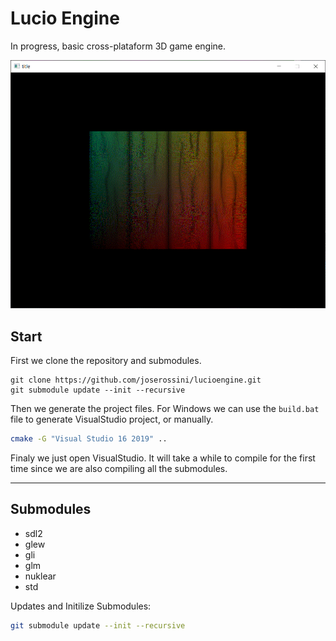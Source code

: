 # Lucio Engine

In progress, basic cross-plataform 3D game engine.


![Image](https://github.com/joserossini/lucioengine/blob/main/snip.GIF "Sandbox")


## Start
First we clone the repository and submodules.
```bach
git clone https://github.com/joserossini/lucioengine.git
git submodule update --init --recursive
```

Then we generate the project files.
For Windows we can use the `build.bat` file to generate VisualStudio project, or manually.
```bash 
cmake -G "Visual Studio 16 2019" ..
```
Finaly we just open VisualStudio. It will take a while to compile for the first time since we are also compiling all the submodules.

---

## Submodules
* sdl2 
* glew 
* gli 
* glm
* nuklear
* std

Updates and Initilize Submodules:
```bash
git submodule update --init --recursive
```
